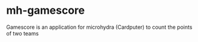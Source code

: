 # mh-gamescore
Gamescore is an application for microhydra (Cardputer) to count the points of two teams
